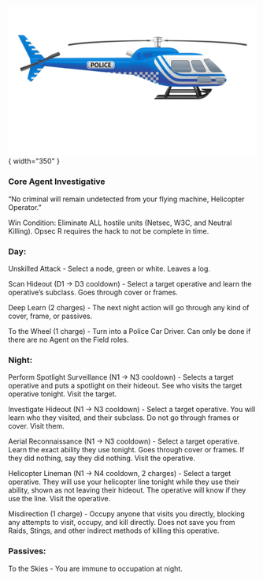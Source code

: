 ![helicopteroperator.png](Images/helicopteroperator.png){ width="350" }

### **Core Agent Investigative**

“No criminal will remain undetected from your flying machine, Helicopter Operator.”

Win Condition: Eliminate ALL hostile units (Netsec, W3C, and Neutral Killing). Opsec R requires the hack to not be complete in time.

### **Day:**

Unskilled Attack - Select a node, green or white. Leaves a log.

Scan Hideout (D1 -> D3 cooldown) - Select a target operative and learn the operative’s subclass. Goes through cover or frames.

Deep Learn (2 charges) - The next night action will go through any kind of cover, frame, or passives.

To the Wheel (1 charge) - Turn into a Police Car Driver. Can only be done if there are no Agent on the Field roles.

### **Night:**

Perform Spotlight Surveillance (N1 -> N3 cooldown) - Selects a target operative and puts a spotlight on their hideout. See who visits the target operative tonight. Visit the target.

Investigate Hideout (N1 -> N3 cooldown) - Select a target operative. You will learn who they visited, and their subclass. Do not go through frames or cover. Visit them.

Aerial Reconnaissance (N1 -> N3 cooldown) - Select a target operative. Learn the exact ability they use tonight. Goes through cover or frames. If they did nothing, say they did nothing. Visit the operative.

Helicopter Lineman (N1 -> N4 cooldown, 2 charges) - Select a target operative. They will use your helicopter line tonight while they use their ability, shown as not leaving their hideout. The operative will know if they use the line. Visit the operative.

Misdirection (1 charge) - Occupy anyone that visits you directly, blocking any attempts to visit, occupy, and kill directly. Does not save you from Raids, Stings, and other indirect methods of killing this operative.

### **Passives:**

To the Skies - You are immune to occupation at night.